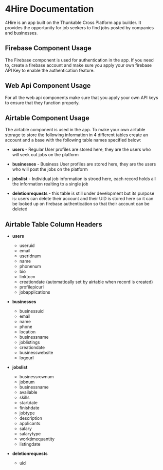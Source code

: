 # 4Hire Documentation
4Hire is an app built on the Thunkable Cross Platform app builder. It provides the opportunity for job seekers to find jobs posted by companies and businesses.


## Firebase Component Usage

The Firebase component is used for authentication in the app. If you need to, create a firebase account and make sure you apply your own firebase API Key to enable the authentication feature.


## Web Api Component Usage

For all the web api components make sure that you apply your own API keys to ensure that they function properly. 


## Airtable Component Usage

The airtable component is used in the app. To make your own airtable storage to store the following information in 4 different tables create an account and a base with the following table names specified below:


- **users** - Regular User profiles are stored here, they are the users who will seek out jobs on the platform
  
- **businesses** - Business User profiles are stored here, they are the users who will post the jobs on the platform
  
- **jobslist** - Individual job information is stroed here, each record holds all the information realting to a single job
  
- **deletionrequests** - this table is still under development but its purpose is: users can delete their account and their UID is stored here so it can be looked up on firebase authentication so that their account can be deleted
  
  
## Airtable Table Column Headers

- **users**
  - useruid
  - email
  - useridnum
  - name
  - phonenum
  - bio
  - linktocv
  - creationdate (automatically set by airtable when record is created)
  - profilepicurl
  - jobapplications
      
- **businesses**
  - businessuid
  - email
  - name
  - phone
  - location
  - businessname
  - joblistings
  - creationdate
  - businesswebsite
  - logourl
     
- **jobslist**
  - businessrownum
  - jobnum
  - businessname
  - available
  - skills
  - startdate
  - finishdate
  - jobtype
  - description
  - applicants
  - salary
  - salarytype
  - worktimequantity
  - listingdate

- **deletionrequests**
  - uid
